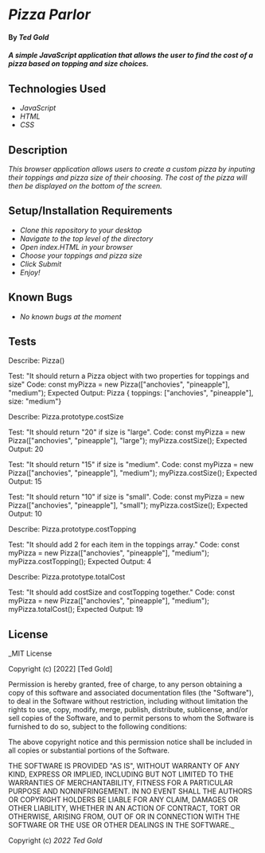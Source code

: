 
# _Pizza Parlor_

#### By _Ted Gold_

#### _A simple JavaScript application that allows the user to find the cost of a pizza based on topping and size choices._

## Technologies Used

* _JavaScript_
* _HTML_
* _CSS_

## Description

_This browser application allows users to create a custom pizza by inputing their toppings and pizza size of their choosing. The cost of the pizza will then be displayed on the bottom of the screen._

## Setup/Installation Requirements

* _Clone this repository to your desktop_
* _Navigate to the top level of the directory_
* _Open index.HTML in your browser_
* _Choose your toppings and pizza size_
* _Click Submit_
* _Enjoy!_

## Known Bugs

* _No known bugs at the moment_

## Tests

Describe: Pizza()

Test: "It should return a Pizza object with two properties for toppings and size"
Code: const myPizza = new Pizza(["anchovies", "pineapple"], "medium");
Expected Output: Pizza { toppings: ["anchovies", "pineapple"], size: "medium"}

Describe: Pizza.prototype.costSize

Test: "It should return "20" if size is "large".
Code: const myPizza = new Pizza(["anchovies", "pineapple"], "large");
  myPizza.costSize();
Expected Output: 20

Test: "It should return "15" if size is "medium".
Code: const myPizza = new Pizza(["anchovies", "pineapple"], "medium");
  myPizza.costSize();
Expected Output: 15

Test: "It should return "10" if size is "small".
Code: const myPizza = new Pizza(["anchovies", "pineapple"], "small");
  myPizza.costSize();
Expected Output: 10

Describe: Pizza.prototype.costTopping

Test: "It should add 2 for each item in the toppings array."
Code: const myPizza = new Pizza(["anchovies", "pineapple"], "medium");
  myPizza.costTopping();
Expected Output: 4

Describe: Pizza.prototype.totalCost

Test: "It should add costSize and costTopping together."
Code: const myPizza = new Pizza(["anchovies", "pineapple"], "medium");
  myPizza.totalCost();
Expected Output: 19

## License

_MIT License

Copyright (c) [2022] [Ted Gold]

Permission is hereby granted, free of charge, to any person obtaining a copy
of this software and associated documentation files (the "Software"), to deal
in the Software without restriction, including without limitation the rights
to use, copy, modify, merge, publish, distribute, sublicense, and/or sell
copies of the Software, and to permit persons to whom the Software is
furnished to do so, subject to the following conditions:

The above copyright notice and this permission notice shall be included in all
copies or substantial portions of the Software.

THE SOFTWARE IS PROVIDED "AS IS", WITHOUT WARRANTY OF ANY KIND, EXPRESS OR
IMPLIED, INCLUDING BUT NOT LIMITED TO THE WARRANTIES OF MERCHANTABILITY,
FITNESS FOR A PARTICULAR PURPOSE AND NONINFRINGEMENT. IN NO EVENT SHALL THE
AUTHORS OR COPYRIGHT HOLDERS BE LIABLE FOR ANY CLAIM, DAMAGES OR OTHER
LIABILITY, WHETHER IN AN ACTION OF CONTRACT, TORT OR OTHERWISE, ARISING FROM,
OUT OF OR IN CONNECTION WITH THE SOFTWARE OR THE USE OR OTHER DEALINGS IN THE
SOFTWARE._

Copyright (c) _2022_ _Ted Gold_